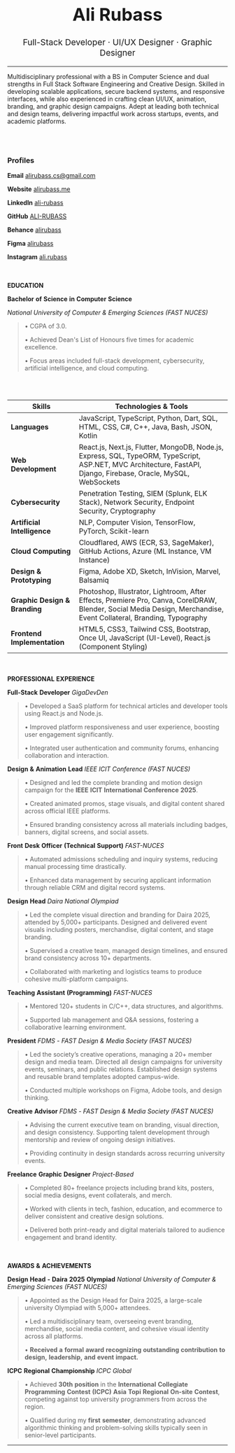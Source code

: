 <h1 align="center" style="font-size: 2.5rem; font-weight: bold;">Ali Rubass</h1>
<p align="center" style="font-size: 1.2rem;">
Full-Stack Developer · UI/UX Designer · Graphic Designer 
</p>

---

Multidisciplinary professional with a BS in Computer Science and dual
strengths in Full Stack Software Engineering and Creative Design.
Skilled in developing scalable applications, secure backend systems, and
responsive interfaces, while also experienced in crafting clean UI/UX,
animation, branding, and graphic design campaigns. Adept at leading both
technical and design teams, delivering impactful work across startups,
events, and academic platforms.

<br></br>
### Profiles


<p><strong>Email</strong> <a href="mailto:alirubass.cs@gmail.com">alirubass.cs@gmail.com</a></p>
<p><strong>Website</strong> <a href="https://www.alirubass.me">alirubass.me</a></p>
<p><strong>LinkedIn</strong> <a href="https://www.linkedin.com/in/ali-rubass">ali-rubass</a></p>
<p><strong>GitHub</strong> <a href="https://github.com/ALI-RUBASS">ALI-RUBASS</a></p>
<p><strong>Behance</strong> <a href="https://www.behance.net/alirubass">alirubass</a></p>
<p><strong>Figma</strong> <a href="https://www.figma.com/@alirubass">alirubass</a></p>
<p><strong>Instagram</strong> <a href="https://www.instagram.com/ali.rubass">ali.rubass</a></p>


<br></br>
**EDUCATION**

**Bachelor** **of** **Science** **in** **Computer** **Science**

*National* *University* *of* *Computer* *&* *Emerging* *Sciences*
*(FAST* *NUCES)*

> • CGPA of 3.0.
> 
> • Achieved Dean's List of Honours five times for academic excellence.
> 
> • Focus areas included full-stack development, cybersecurity, artificial
> intelligence, and cloud computing.

<br></br>

| **Skills**              | **Technologies & Tools**                                                                                                                                 |
|---------------------------|-----------------------------------------------------------------------------------------------------------------------------------------------------------|
| **Languages**             | JavaScript, TypeScript, Python, Dart, SQL, HTML, CSS, C#, C++, Java, Bash, JSON, Kotlin                                                                  |
| **Web Development**       | React.js, Next.js, Flutter, MongoDB, Node.js, Express, SQL, TypeORM, TypeScript, ASP.NET, MVC Architecture, FastAPI, Django, Firebase, Oracle, MySQL, WebSockets |
| **Cybersecurity**         | Penetration Testing, SIEM (Splunk, ELK Stack), Network Security, Endpoint Security, Cryptography                                                         |
| **Artificial Intelligence** | NLP, Computer Vision, TensorFlow, PyTorch, Scikit-learn                                                                                                  |
| **Cloud Computing**       | Cloudflared, AWS (ECR, S3, SageMaker), GitHub Actions, Azure (ML Instance, VM Instance)                                                                  |
| **Design & Prototyping**  | Figma, Adobe XD, Sketch, InVision, Marvel, Balsamiq                                                                                                       |
| **Graphic Design & Branding** | Photoshop, Illustrator, Lightroom, After Effects, Premiere Pro, Canva, CorelDRAW, Blender, Social Media Design, Merchandise, Event Collateral, Branding, Typography |
| **Frontend Implementation** | HTML5, CSS3, Tailwind CSS, Bootstrap, Once UI, JavaScript (UI-Level), React.js (Component Styling)                                                      |


<br></br>
**PROFESSIONAL** **EXPERIENCE**

**Full-Stack** **Developer** *GigaDevDen*

> • Developed a SaaS platform for technical articles and developer tools using React.js and Node.js.
>
> • Improved platform responsiveness and user experience, boosting user engagement significantly.
> 
> • Integrated user authentication and community forums, enhancing collaboration and interaction.

**Design** **&** **Animation** **Lead** *IEEE* *ICIT* *Conference* *(FAST* *NUCES)*

> • Designed and led the complete branding and motion design campaign for the **IEEE** **ICIT** **International** **Conference** **2025**.
>
> • Created animated promos, stage visuals, and digital content shared across official IEEE platforms.
> 
> • Ensured branding consistency across all materials including badges, banners, digital screens, and social assets.

**Front** **Desk** **Officer** **(Technical** **Support)** *FAST-NUCES*

> • Automated admissions scheduling and inquiry systems, reducing manual processing time drastically.
> 
> • Enhanced data management by securing applicant information through reliable CRM and digital record systems.

**Design** **Head** *Daira* *National* *Olympiad*

> • Led the complete visual direction and branding for Daira 2025, attended by 5,000+ participants. Designed and delivered event visuals including posters, merchandise, digital content, and stage branding.
>
> • Supervised a creative team, managed design timelines, and ensured brand consistency across 10+ departments.
>
> • Collaborated with marketing and logistics teams to produce cohesive multi-platform campaigns.

**Teaching** **Assistant** **(Programming)** *FAST-NUCES*

> • Mentored 120+ students in C/C++, data structures, and algorithms.
> 
> • Supported lab management and Q&A sessions, fostering a collaborative learning environment.

**President** *FDMS* *-* *FAST* *Design* *&* *Media* *Society* *(FAST* *NUCES)*

> • Led the society’s creative operations, managing a 20+ member design and media team. Directed all design campaigns for university events, seminars, and public relations. Established design systems and reusable brand templates adopted campus-wide.
>
> • Conducted multiple workshops on Figma, Adobe tools, and design thinking.

**Creative** **Advisor** *FDMS* *-* *FAST* *Design* *&* *Media* *Society* *(FAST* *NUCES)*

> • Advising the current executive team on branding, visual direction, and design consistency. Supporting talent development through mentorship and review of ongoing design initiatives.
>
> • Providing continuity in design standards across recurring university events.

**Freelance** **Graphic** **Designer** *Project-Based*

> • Completed 80+ freelance projects including brand kits, posters, social media designs, event collaterals, and merch.
>
> • Worked with clients in tech, fashion, education, and ecommerce to deliver consistent and creative design solutions.
>
> • Delivered both print-ready and digital materials tailored to audience engagement and brand identity.

<br></br>
**AWARDS** **&** **ACHIEVEMENTS**

**Design** **Head** **-** **Daira** **2025** **Olympiad** *National* *University* *of* *Computer* *&* *Emerging* *Sciences* *(FAST* *NUCES)*

> • Appointed as the Design Head for Daira 2025, a large-scale university Olympiad with 5,000+ attendees.
>
> • Led a multidisciplinary team, overseeing event branding, merchandise, social media content, and cohesive visual identity across all platforms.
>
> • **Received** **a** **formal** **award** **recognizing** **outstanding** **contribution** **to** **design,** **leadership,** **and** **event** **impact.**

**ICPC** **Regional** **Championship** *ICPC* *Global*

> • Achieved **30th** **position** in the **International** **Collegiate** **Programming** **Contest** **(ICPC)** **Asia** **Topi** **Regional** **On-site** **Contest**, competing against top university programmers from across the region.
>
> • Qualified during my **first** **semester**, demonstrating advanced algorithmic thinking and problem-solving skills typically seen in senior-level participants.


---

